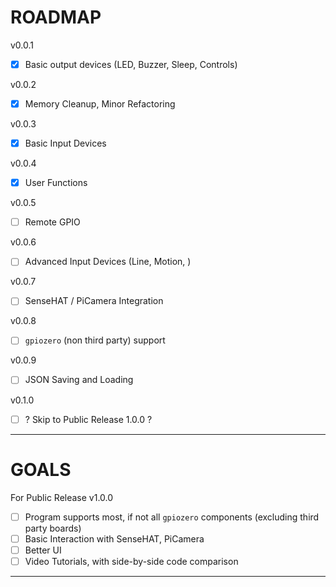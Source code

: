 # ROADMAP

v0.0.1

- [x] Basic output devices (LED, Buzzer, Sleep, Controls)

v0.0.2

- [x] Memory Cleanup, Minor Refactoring

v0.0.3

- [x] Basic Input Devices

v0.0.4

- [x] User Functions

v0.0.5

- [ ] Remote GPIO

v0.0.6

- [ ] Advanced Input Devices (Line, Motion, )

v0.0.7

- [ ] SenseHAT / PiCamera Integration

v0.0.8

- [ ] `gpiozero` (non third party) support

v0.0.9

- [ ] JSON Saving and Loading

v0.1.0
- [ ] ? Skip to Public Release 1.0.0 ?

---

# GOALS

For Public Release v1.0.0

- [ ] Program supports most, if not all `gpiozero` components (excluding third party boards)
- [ ] Basic Interaction with SenseHAT, PiCamera
- [ ] Better UI
- [ ] Video Tutorials, with side-by-side code comparison

---
